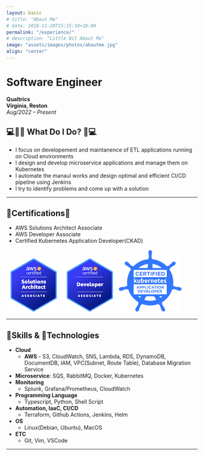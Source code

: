 ```yaml
---
layout: basic
# title: "About Me"
# date: 2018-11-28T15:15:34+10:00
permalink: "/experience/"
# description: "Little Bit About Me"
image: "assets/images/photos/aboutme.jpg"
align: "center"
---
```


# Software Engineer

**Qualtrics**  
**Virginia, Reston**  
*Aug/2022 – Present*  

## 💻🧑‍💼 What Do I Do? 🧑💻

- I focus on developement and maintanence of ETL applications running on Cloud environments
- I design and develop microservice applications and manage them on Kubernetes
- I automate the manaul works and design optimal and efficient CI/CD pipeline using Jenkins
- I try to identify problems and come up with a solution

---

## 🏅Certifications🏅

- AWS Solutions Architect Associate
- AWS Developer Associate
- Certified Kubernetes Application Developer(CKAD)

![AWS Solutions Architect Associate](/assets/images/certifications/aws-solutions-architect-associate.png)
![AWS Developer Associate](/assets/images/certifications/aws-developer-associate.png)
![Certified Kubernetes Application Developer (CKAD)](/assets/images/certifications/ckad.png)

---

## 🔨Skills & 🤖Technologies

- **Cloud**
  - **AWS** - S3, CloudWatch, SNS, Lambda, RDS, DynamoDB, DocumentDB, IAM, VPC(Subnet, Route Table), Database Migration Service
- **Microservice**: SQS, RabbitMQ, Docker, Kubernetes
- **Monitoring**
  - Splunk, Grafana/Prometheus, CloudWatch
- **Programming Language**
  - Typescript, Python, Shell Script
- **Automation, IaaC, CI/CD**
  - Terraform, Github Actions, Jenkins, Helm
- **OS**
  - Linux(Debian, Ubuntu), MacOS
- **ETC**
  - Git, Vim, VSCode

---




<!-- # Creating Modern Websites

Web design encompasses many different skills and disciplines in the production and maintenance of websites.

Often many individuals will work in teams covering different aspects of the design process, although some designers will cover them all. Web design partially overlaps web engineering in the broader scope of web development.

## What is Web Design?

User experience is about how a user interacts with, and experiences, a particular product, system or service. As a UX designer, you should consider the Why, What and How of product use.

{% include framework/shortcodes/figure.html src="assets/images/photos/content-1.webp" title="Steve Francia" caption="Designing in Figma" alt="Photo of designing a website in Figma" link="https://figma.com" target="\_blank" %}

## Front-end Development

The What addresses the things people can do with a product—its functionality. Finally, the How relates to the design of functionality in an accessible and aesthetically pleasant way. UX designers start with the Why before determining the What and then, finally, the How in order to create products that users can form meaningful experiences with. In software designs, you will need to ensure the product’s “substance” comes through an existing device and offers a seamless, fluid experience.

> As a UX designer, you should consider the Why, What and How of product use.

Web designers are expected to have an awareness of usability and if their role involves creating markup then they are also expected to be up to date with web accessibility guidelines.

## Design Systems

A Design System is a set of interconnected patterns and shared practices coherently organized to aid in digital product design and development of products such as apps or websites.

{% include framework/shortcodes/youtube.html id='2M6dJ2Uynhg' %}

## Process

There are two primary jobs involved in creating a website: the web designer and web developer, who often work closely together on a website. The web designers are responsible for the visual aspect, which includes the layout, coloring and typography of a web page.

- User experience research
- Visual design and illustration
- Programming and coding

![Design In Figma]({{ "/assets/images/photos/content-2.webp" | relative_url }})

Web designers will also have a working knowledge of markup languages such as HTML and CSS, although the extent of their knowledge will differ from one web designer to another. -->